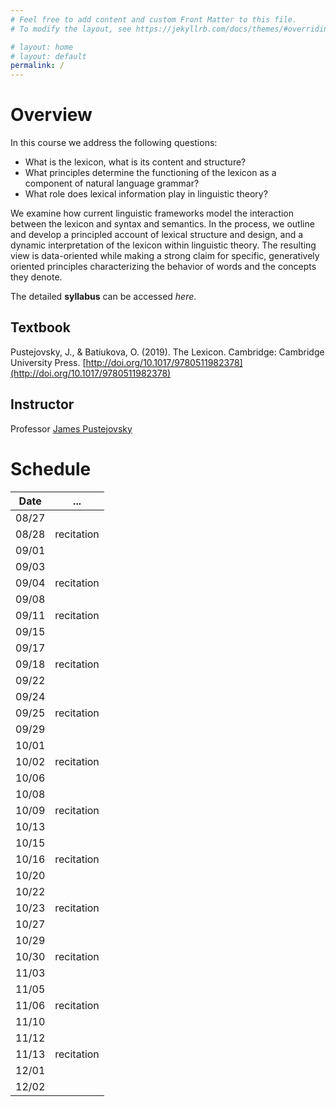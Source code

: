 ```yaml
---
# Feel free to add content and custom Front Matter to this file.
# To modify the layout, see https://jekyllrb.com/docs/themes/#overriding-theme-defaults

# layout: home
# layout: default
permalink: /
---
```


# Overview
In this course we address the following questions: 
  * What is the lexicon, what is its content and structure? 
  * What principles determine the functioning of the lexicon as a component of natural language grammar? 
  * What role does lexical information play in linguistic theory? 

We examine how current linguistic frameworks model the interaction between the lexicon and syntax and semantics. In the process, we outline and develop a principled account of lexical structure and design, and a dynamic interpretation of the lexicon within linguistic theory. The resulting view is data-oriented while making a strong claim for specific, generatively oriented principles characterizing the behavior of words and the concepts they denote. 

The detailed **syllabus** can be accessed *here*.

## Textbook
Pustejovsky, J., & Batiukova, O. (2019). The Lexicon. Cambridge: Cambridge University Press. [http://doi.org/10.1017/9780511982378](http://doi.org/10.1017/9780511982378)

## Instructor
Professor [James Pustejovsky](mailto:jamesp@cs.brandeis.edu)

# Schedule

**Date** | **...**
-------- | -------
08/27 | 
08/28 | recitation
09/01 | 
09/03 | 
09/04 | recitation
09/08 | 
09/11 | recitation
09/15 | 
09/17 | 
09/18 | recitation
09/22 | 
09/24 | 
09/25 | recitation
09/29 | 
10/01 | 
10/02 | recitation
10/06 | 
10/08 | 
10/09 | recitation
10/13 | 
10/15 | 
10/16 | recitation
10/20 | 
10/22 | 
10/23 | recitation
10/27 | 
10/29 | 
10/30 | recitation
11/03 | 
11/05 | 
11/06 | recitation
11/10 | 
11/12 | 
11/13 | recitation
12/01 | 
12/02 | 
